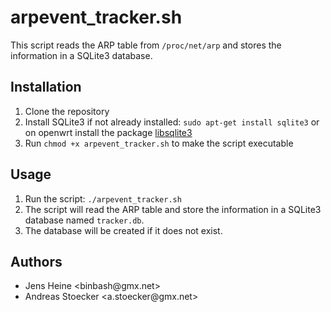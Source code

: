 <!DOCTYPE html>
<html>
<head>
  <meta charset="utf-8">
</head>
<body>
  <h1>arpevent_tracker.sh</h1>

  <p>This script reads the ARP table from <code>/proc/net/arp</code> and stores the information in a SQLite3 database.</p>

  <h2>Installation</h2>

  <ol>
    <li>Clone the repository</li>
    <li>Install SQLite3 if not already installed: <code>sudo apt-get install sqlite3</code> or on openwrt install the package <a href="https://openwrt.org/packages/pkgdata_owrt18_6/libsqlite3">libsqlite3</a></li>
    <li>Run <code>chmod +x arpevent_tracker.sh</code> to make the script executable</li>
  </ol>

  <h2>Usage</h2>

  <ol>
    <li>Run the script: <code>./arpevent_tracker.sh</code></li>
    <li>The script will read the ARP table and store the information in a SQLite3 database named <code>tracker.db</code>.</li>
    <li>The database will be created if it does not exist.</li>
  </ol>

  <h2>Authors</h2>

  <ul>
    <li>Jens Heine &lt;binbash@gmx.net&gt;</li>
    <li>Andreas Stoecker &lt;a.stoecker@gmx.net&gt;</li>
  </ul>
</body>
</html>
